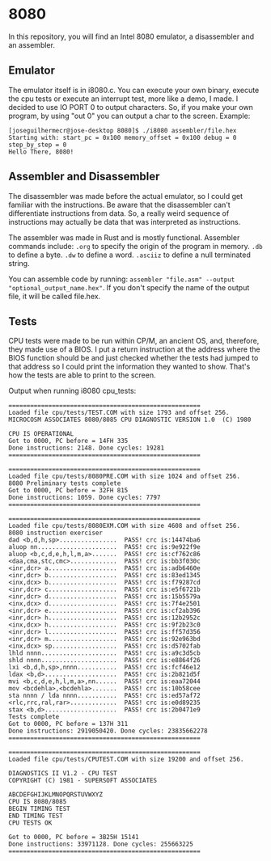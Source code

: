 # 8080
In this repository, you will find an Intel 8080 emulator, a disassembler and an assembler.

## Emulator
The emulator itself is in i8080.c. You can execute your own binary, execute the cpu tests
or execute an interrupt test, more like a demo, I made.
I decided to use IO PORT 0 to output characters. So, if you make your own program, by using "out 0"
you can output a char to the screen.
Example:
```
[joseguilhermecr@jose-desktop 8080]$ ./i8080 assembler/file.hex
Starting with: start_pc = 0x100 memory_offset = 0x100 debug = 0 step_by_step = 0
Hello There, 8080!
```
## Assembler and Disassembler
The disassembler was made before the actual emulator, so I could get familiar with the instructions.
Be aware that the disassembler can't differentiate instructions from data. So, a really weird
sequence of instructions may actually be data that was interpreted as instructions.

The assembler was made in Rust and is mostly functional. Assembler commands include:
``.org`` to specify the origin of the program in memory.
``.db`` to define a byte.
``.dw`` to define a word.
``.asciiz`` to define a null terminated string.

You can assemble code by running:
```assembler "file.asm" --output "optional_output_name.hex"```.
If you don't specify the name of the output file, it will be called file.hex.

## Tests

CPU tests were made to be run within CP/M, an ancient OS, and, therefore, they made use of a BIOS.
I put a return instruction at the address where the BIOS function should be and just checked whether 
the tests had jumped to that address so I could print the information they wanted to show.
That's how the tests are able to print to the screen.

Output when running i8080 cpu_tests:
```
=====================================================
Loaded file cpu/tests/TEST.COM with size 1793 and offset 256.
MICROCOSM ASSOCIATES 8080/8085 CPU DIAGNOSTIC VERSION 1.0  (C) 1980

CPU IS OPERATIONAL
Got to 0000, PC before = 14FH 335
Done instructions: 2148. Done cycles: 19281
=====================================================

=====================================================
Loaded file cpu/tests/8080PRE.COM with size 1024 and offset 256.
8080 Preliminary tests complete
Got to 0000, PC before = 32FH 815
Done instructions: 1059. Done cycles: 7797
=====================================================

=====================================================
Loaded file cpu/tests/8080EXM.COM with size 4608 and offset 256.
8080 instruction exerciser
dad <b,d,h,sp>................  PASS! crc is:14474ba6
aluop nn......................  PASS! crc is:9e922f9e
aluop <b,c,d,e,h,l,m,a>.......  PASS! crc is:cf762c86
<daa,cma,stc,cmc>.............  PASS! crc is:bb3f030c
<inr,dcr> a...................  PASS! crc is:adb6460e
<inr,dcr> b...................  PASS! crc is:83ed1345
<inx,dcx> b...................  PASS! crc is:f79287cd
<inr,dcr> c...................  PASS! crc is:e5f6721b
<inr,dcr> d...................  PASS! crc is:15b5579a
<inx,dcx> d...................  PASS! crc is:7f4e2501
<inr,dcr> e...................  PASS! crc is:cf2ab396
<inr,dcr> h...................  PASS! crc is:12b2952c
<inx,dcx> h...................  PASS! crc is:9f2b23c0
<inr,dcr> l...................  PASS! crc is:ff57d356
<inr,dcr> m...................  PASS! crc is:92e963bd
<inx,dcx> sp..................  PASS! crc is:d5702fab
lhld nnnn.....................  PASS! crc is:a9c3d5cb
shld nnnn.....................  PASS! crc is:e8864f26
lxi <b,d,h,sp>,nnnn...........  PASS! crc is:fcf46e12
ldax <b,d>....................  PASS! crc is:2b821d5f
mvi <b,c,d,e,h,l,m,a>,nn......  PASS! crc is:eaa72044
mov <bcdehla>,<bcdehla>.......  PASS! crc is:10b58cee
sta nnnn / lda nnnn...........  PASS! crc is:ed57af72
<rlc,rrc,ral,rar>.............  PASS! crc is:e0d89235
stax <b,d>....................  PASS! crc is:2b0471e9
Tests complete
Got to 0000, PC before = 137H 311
Done instructions: 2919050420. Done cycles: 23835662278
=====================================================

=====================================================
Loaded file cpu/tests/CPUTEST.COM with size 19200 and offset 256.

DIAGNOSTICS II V1.2 - CPU TEST
COPYRIGHT (C) 1981 - SUPERSOFT ASSOCIATES

ABCDEFGHIJKLMNOPQRSTUVWXYZ
CPU IS 8080/8085
BEGIN TIMING TEST
END TIMING TEST
CPU TESTS OK

Got to 0000, PC before = 3B25H 15141
Done instructions: 33971128. Done cycles: 255663225
=====================================================
```
